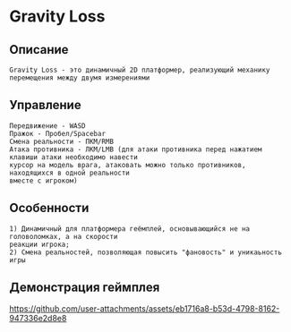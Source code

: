 # Gravity Loss
## Описание
```
Gravity Loss - это динамичный 2D платформер, реализующий механику перемещения между двумя измерениями
```

## Управление
```
Передвижение - WASD
Пражок - Пробел/Spacebar
Смена реальности - ПКМ/RMB
Атака противника - ЛКМ/LMB (для атаки противника перед нажатием клавиши атаки необходимо навести
курсор на модель врага, атаковать можно только противников, находящихся в одной реальности
вместе с игроком)
```

## Особенности
```
1) Динамичный для платформера геёмплей, основывающийся не на головоломках, а на скорости
реакции игрока;
2) Смена реальностей, позволяющая повысить "фановость" и уникаьность игры
```


## Демонстрация геймплея
https://github.com/user-attachments/assets/eb1716a8-b53d-4798-8162-947336e2d8e8

